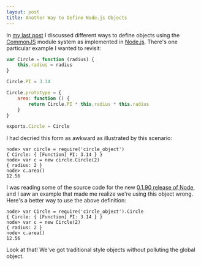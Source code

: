 ```yaml
---
layout: post
title: Another Way to Define Node.js Objects
---
```


In [my last post](/2010-04-05/understanding-nodejs-require.html) I discussed different ways to define objects using the [CommonJS](http://commonjs.org/) module system as implemented in [Node.js](http://nodejs.org/). There's one particular example I wanted to revisit:

```javascript
var Circle = function (radius) {
	this.radius = radius
}

Circle.PI = 3.14

Circle.prototype = {
	area: function () {
		return Circle.PI * this.radius * this.radius
	}
}

exports.Circle = Circle
```

I had decried this form as awkward as illustrated by this scenario:

```
node> var circle = require('circle_object')
{ Circle: { [Function] PI: 3.14 } }
node> var c = new circle.Circle(2)
{ radius: 2 }
node> c.area()
12.56
```

I was reading some of the source code for the new [0.1.90 release of Node](http://groups.google.com/group/nodejs/browse_thread/thread/b6e0165f983d1f08), and I saw an example that made me realize we're using this object wrong. Here's a better way to use the above definition:

```
node> var Circle = require('circle_object').Circle
{ Circle: { [Function] PI: 3.14 } }
node> var c = new Circle(2)
{ radius: 2 }
node> c.area()
12.56
```

Look at that! We've got traditional style objects without polluting the global object.
